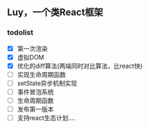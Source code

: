 ## Luy，一个类React框架
### todolist
 - [x] 第一次渲染
 - [x] 虚拟DOM
 - [x] 优化的diff算法(两端同时对比算法，比react快)
 - [ ] 实现生命周期函数
 - [ ] setState异步机制实现
 - [ ] 事件冒泡系统
 - [ ] 生命周期函数
 - [ ] 发布第一版本
 - [ ] 支持react生态计划....